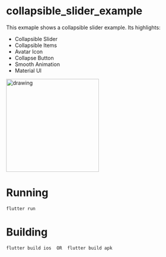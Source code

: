 # collapsible_slider_example

This exmaple shows a collapsible slider example.
Its highlights:

- Collapsible Slider
- Collapsible Items
- Avatar Icon
- Collapse Button
- Smooth Animation
- Material UI

<img src="https://github.com/RyuuKenshi/flutter_collapsible_sidebar/blob/master/example/collapsible_sidebar1.gif" alt="drawing" width="250"/>

# Running

```
flutter run
```

# Building

```
flutter build ios  OR  flutter build apk
```
